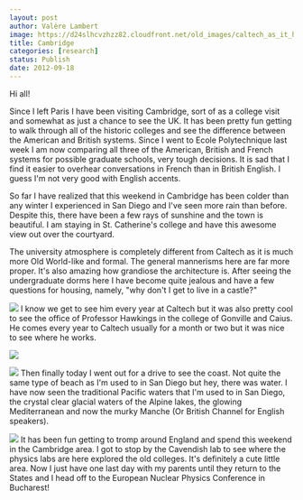 ```yaml
---
layout: post
author: Valère Lambert
image: https://d24slhcvzhzz82.cloudfront.net/old_images/caltech_as_it_happens/6a0105349b8251970b017744bb644e970d.jpg
title: Cambridge 
categories: [research]
status: Publish
date: 2012-09-18
---
```



Hi all!

Since I left Paris I have been visiting Cambridge, sort of as a college visit and somewhat as just a chance to see the UK. It has been pretty fun getting to walk through all of the historic colleges and see the difference between the American and British systems. Since I went to Ecole Polytechnique last week I am now comparing all three of the American, British and French systems for possible graduate schools, very tough decisions. It is sad that I find it easier to overhear conversations in French than in British English. I guess I'm not very good with English accents.

So far I have realized that this weekend in Cambridge has been colder than any winter I experienced in San Diego and I've seen more rain than before. Despite this, there have been a few rays of sunshine and the town is beautiful. I am staying in St. Catherine's college and have this awesome view out over the courtyard.

The university atmosphere is completely different from Caltech as it is much more Old World-like and formal. The general mannerisms here are far more proper. It's also amazing how grandiose the architecture is. After seeing the undergraduate dorms here I have become quite jealous and have a few questions for housing, namely, "why don't I get to live in a castle?"

![](https://d24slhcvzhzz82.cloudfront.net/old_images/caltech_as_it_happens/6a0105349b8251970b017744bb5eec970d.jpg)
I know we get to see him every year at Caltech but it was also pretty cool to see the office of Professor Hawkings in the college of Gonville and Caius. He comes every year to Caltech usually for a month or two but it was nice to see where he works.


![](https://d24slhcvzhzz82.cloudfront.net/old_images/caltech_as_it_happens/6a0105349b8251970b017d3c0bfdaf970c.jpg)


![](https://d24slhcvzhzz82.cloudfront.net/old_images/caltech_as_it_happens/6a0105349b8251970b017c31ddb580970b.jpg)
Then finally today I went out for a drive to see the coast. Not quite the same type of beach as I'm used to in San Diego but hey, there was water. I have now seen the traditional Pacific waters that I'm used to in San Diego, the crystal clear glacial waters of the Alpine lakes, the glowing Mediterranean and now the murky Manche (Or British Channel for English speakers).


![](https://d24slhcvzhzz82.cloudfront.net/old_images/caltech_as_it_happens/6a0105349b8251970b017744bb60e0970d.jpg)
It has been fun getting to tromp around England and spend this weekend in the Cambridge area. I got to stop by the Cavendish lab to see where the physics labs are here explored the old colleges. It's definitely a cute little area. Now I just have one last day with my parents until they return to the States and I head off to the European Nuclear Physics Conference in Bucharest!

